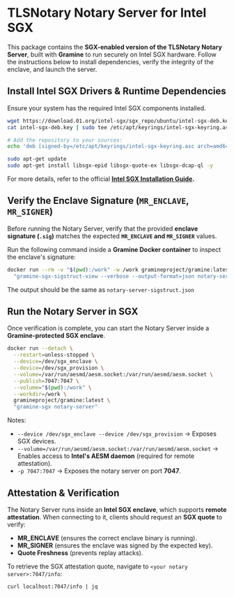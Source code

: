 # TLSNotary Notary Server for Intel SGX

This package contains the **SGX-enabled version of the TLSNotary Notary Server**, built with **Gramine** to run securely on Intel SGX hardware. Follow the instructions below to install dependencies, verify the integrity of the enclave, and launch the server.

## Install Intel SGX Drivers & Runtime Dependencies

Ensure your system has the required Intel SGX components installed.

```sh
wget https://download.01.org/intel-sgx/sgx_repo/ubuntu/intel-sgx-deb.key
cat intel-sgx-deb.key | sudo tee /etc/apt/keyrings/intel-sgx-keyring.asc > /dev/null

# Add the repository to your sources:
echo 'deb [signed-by=/etc/apt/keyrings/intel-sgx-keyring.asc arch=amd64] https://download.01.org/intel-sgx/sgx_repo/ubuntu noble main' | sudo tee /etc/apt/sources.list.d/intel-sgx.list

sudo apt-get update
sudo apt-get install libsgx-epid libsgx-quote-ex libsgx-dcap-ql -y
```

For more details, refer to the official **[Intel SGX Installation Guide](https://download.01.org/intel-sgx/latest/dcap-latest/linux/docs/Intel_SGX_SW_Installation_Guide_for_Linux.pdf).**

## Verify the Enclave Signature (`MR_ENCLAVE`, `MR_SIGNER`)

Before running the Notary Server, verify that the provided **enclave signature (`.sig`)** matches the expected **`MR_ENCLAVE` and `MR_SIGNER`** values.

Run the following command inside a **Gramine Docker container** to inspect the enclave's signature:

```sh
docker run --rm -v "$(pwd):/work" -w /work gramineproject/gramine:latest \
  "gramine-sgx-sigstruct-view --verbose --output-format=json notary-server.sig"
```

The output should be the same as `notary-server-sigstruct.json`

## Run the Notary Server in SGX

Once verification is complete, you can start the Notary Server inside a **Gramine-protected SGX enclave**.

```sh
docker run --detach \
  --restart=unless-stopped \
  --device=/dev/sgx_enclave \
  --device=/dev/sgx_provision \
  --volume=/var/run/aesmd/aesm.socket:/var/run/aesmd/aesm.socket \
  --publish=7047:7047 \
  --volume="$(pwd):/work" \
  --workdir=/work \
  gramineproject/gramine:latest \
  "gramine-sgx notary-server"
```

Notes:
- `--device /dev/sgx_enclave --device /dev/sgx_provision` → Exposes SGX devices.
- `--volume=/var/run/aesmd/aesm.socket:/var/run/aesmd/aesm.socket` → Enables access to **Intel's AESM daemon** (required for remote attestation).
- `-p 7047:7047` → Exposes the notary server on port **7047**.

## Attestation & Verification

The Notary Server runs inside an **Intel SGX enclave**, which supports **remote attestation**. When connecting to it, clients should request an **SGX quote** to verify:

- **MR_ENCLAVE** (ensures the correct enclave binary is running).
- **MR_SIGNER** (ensures the enclave was signed by the expected key).
- **Quote Freshness** (prevents replay attacks).

To retrieve the SGX attestation quote, navigate to `<your notary server>:7047/info`:
```
curl localhost:7047/info | jq
```